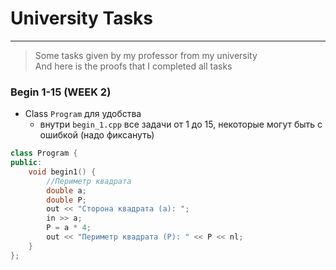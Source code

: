 # University Tasks
---

> Some tasks given by my professor from my university  
> And here is the proofs that I completed all tasks 

### Begin 1-15 (WEEK 2)
- Clаss `Program` для удобства
	- внутри `begin_1.cpp` все задачи от 1 до 15, некоторые могут быть с ошибкой (надо фиксануть)

```cpp
class Program {
public:
    void begin1() {
    	//Периметр квадрата
        double a;
        double P;
        out << "Сторона квадрата (a): ";
        in >> a;
        P = a * 4;
        out << "Периметр квадрата (P): " << P << nl;
    }
};


```